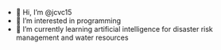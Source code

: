 - 👋 Hi, I’m @jcvc15
- 👀 I’m interested in programming
- 🌱 I’m currently learning artificial intelligence for disaster risk management and water resources

<!---
jcvc15/jcvc15 is a ✨ special ✨ repository because its `README.md` (this file) appears on your GitHub profile.
You can click the Preview link to take a look at your changes.
--->
